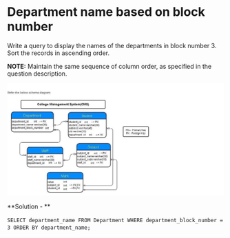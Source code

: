 # Department name based on block number

Write a query to display the names of the departments in block number 3. Sort the records in ascending order.

**NOTE:** Maintain the same sequence of column order, as specified in the question description.

![Local Image](../images/CMS_Mysql.JPG)

**Solution - **

`SELECT department_name FROM Department
WHERE department_block_number = 3
ORDER BY department_name;`